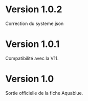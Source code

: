 # Version 1.0.2
Correction du systeme.json

# Version 1.0.1
Compatibilité avec la V11.

# Version 1.0
Sortie officielle de la fiche Aquablue.